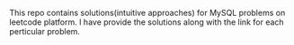 This repo contains solutions(intuitive approaches) for MySQL problems on leetcode platform. I have provide the solutions along with the link for each perticular problem.
